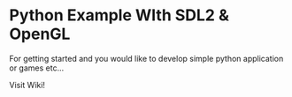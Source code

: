 # Python Example WIth SDL2 & OpenGL
For getting started and you would like to develop simple python application or games etc...

Visit Wiki!
